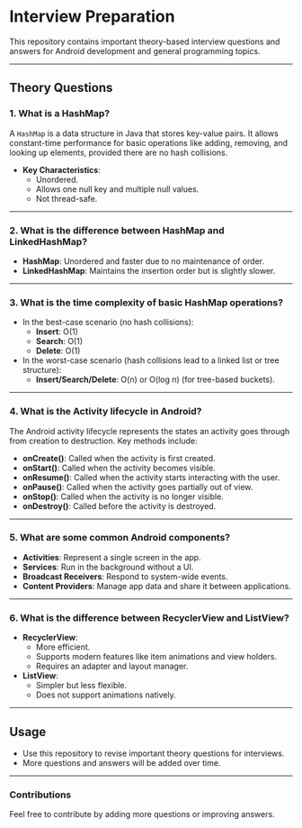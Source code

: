 # Interview Preparation

This repository contains important theory-based interview questions and answers for Android development and general programming topics.

---

## Theory Questions

### 1. **What is a HashMap?**
A `HashMap` is a data structure in Java that stores key-value pairs. It allows constant-time performance for basic operations like adding, removing, and looking up elements, provided there are no hash collisions.

- **Key Characteristics**:
  - Unordered.
  - Allows one null key and multiple null values.
  - Not thread-safe.

---

### 2. **What is the difference between HashMap and LinkedHashMap?**
- **HashMap**: Unordered and faster due to no maintenance of order.
- **LinkedHashMap**: Maintains the insertion order but is slightly slower.

---

### 3. **What is the time complexity of basic HashMap operations?**
- In the best-case scenario (no hash collisions):
  - **Insert**: O(1)
  - **Search**: O(1)
  - **Delete**: O(1)
- In the worst-case scenario (hash collisions lead to a linked list or tree structure):
  - **Insert/Search/Delete**: O(n) or O(log n) (for tree-based buckets).

---

### 4. **What is the Activity lifecycle in Android?**
The Android activity lifecycle represents the states an activity goes through from creation to destruction. Key methods include:
- **onCreate()**: Called when the activity is first created.
- **onStart()**: Called when the activity becomes visible.
- **onResume()**: Called when the activity starts interacting with the user.
- **onPause()**: Called when the activity goes partially out of view.
- **onStop()**: Called when the activity is no longer visible.
- **onDestroy()**: Called before the activity is destroyed.

---

### 5. **What are some common Android components?**
- **Activities**: Represent a single screen in the app.
- **Services**: Run in the background without a UI.
- **Broadcast Receivers**: Respond to system-wide events.
- **Content Providers**: Manage app data and share it between applications.

---

### 6. **What is the difference between RecyclerView and ListView?**
- **RecyclerView**:
  - More efficient.
  - Supports modern features like item animations and view holders.
  - Requires an adapter and layout manager.
- **ListView**:
  - Simpler but less flexible.
  - Does not support animations natively.

---

## Usage

- Use this repository to revise important theory questions for interviews.
- More questions and answers will be added over time.

---

### Contributions
Feel free to contribute by adding more questions or improving answers.
